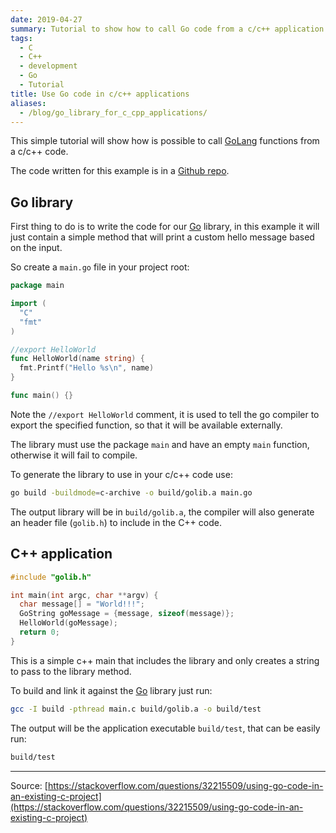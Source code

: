 ```yaml
---
date: 2019-04-27
summary: Tutorial to show how to call Go code from a c/c++ application
tags:
  - C
  - C++
  - development
  - Go
  - Tutorial
title: Use Go code in c/c++ applications
aliases:
  - /blog/go_library_for_c_cpp_applications/
---
```


This simple tutorial will show how is possible to call [GoLang](https://golang.org/) functions from a c/c++ code.

<!--more-->

The code written for this example is in a [Github repo](https://github.com/pasdam/hello-world-c-go).

## Go library

First thing to do is to write the code for our [Go](https://golang.org/) library, in this example it will just contain a simple method that will print a custom hello message based on the input.

So create a `main.go` file in your project root:

```go
package main

import (
  "C"
  "fmt"
)

//export HelloWorld
func HelloWorld(name string) {
  fmt.Printf("Hello %s\n", name)
}

func main() {}
```

Note the `//export HelloWorld` comment, it is used to tell the go compiler to export the specified function, so that it will be available externally.

The library must use the package `main` and have an empty `main` function, otherwise it will fail to compile.

To generate the library to use in your c/c++ code use:

```bash
go build -buildmode=c-archive -o build/golib.a main.go
```

The output library will be in `build/golib.a`, the compiler will also generate an header file (`golib.h`) to include in the C++ code.

## C++ application

```cpp
#include "golib.h"

int main(int argc, char **argv) {
  char message[] = "World!!!";
  GoString goMessage = {message, sizeof(message)};
  HelloWorld(goMessage);
  return 0;
}
```

This is a simple c++ main that includes the library and only creates a string to pass to the library method.

To build and link it against the [Go](https://golang.org/) library just run:

```bash
gcc -I build -pthread main.c build/golib.a -o build/test
```

The output will be the application executable `build/test`, that can be easily run:

```bash
build/test
```

---

Source: [https://stackoverflow.com/questions/32215509/using-go-code-in-an-existing-c-project](https://stackoverflow.com/questions/32215509/using-go-code-in-an-existing-c-project)
